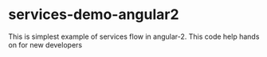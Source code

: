 # services-demo-angular2
This is simplest example of services flow in angular-2. This code help hands on for new developers
